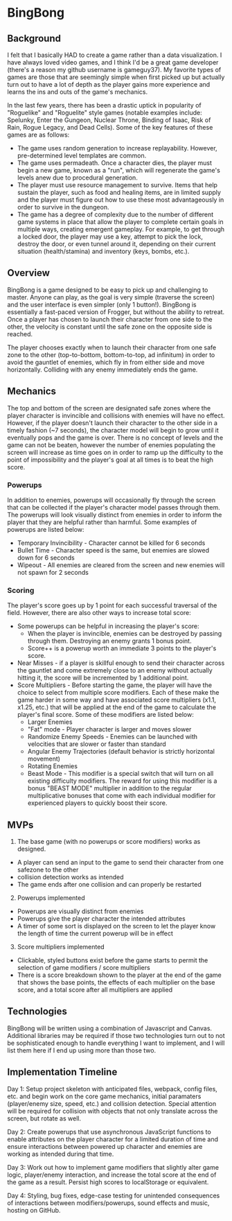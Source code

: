 # BingBong

## Background

I felt that I basically HAD to create a game rather than a data visualization. I have always loved video games, and I think I'd be a great game developer (there's a reason my github username is gameguy37). My favorite types of games are those that are seemingly simple when first picked up but actually turn out to have a lot of depth as the player gains more experience and learns the ins and outs of the game's mechanics.

In the last few years, there has been a drastic uptick in popularity of "Roguelike" and "Roguelite" style games (notable examples include: Spelunky, Enter the Gungeon, Nuclear Throne, Binding of Isaac, Risk of Rain, Rogue Legacy, and Dead Cells). Some of the key features of these games are as follows:

* The game uses random generation to increase replayability. However, pre-determined level templates are common.
* The game uses permadeath. Once a character dies, the player must begin a new game, known as a "run", which will regenerate the game's levels anew due to procedural generation.
* The player must use resource management to survive. Items that help sustain the player, such as food and healing items, are in limited supply and the player must figure out how to use these most advantageously in order to survive in the dungeon.
* The game has a degree of complexity due to the number of different game systems in place that allow the player to complete certain goals in multiple ways, creating emergent gameplay. For example, to get through a locked door, the player may use a key, attempt to pick the lock, destroy the door, or even tunnel around it, depending on their current situation (health/stamina) and inventory (keys, bombs, etc.).

## Overview

BingBong is a game designed to be easy to pick up and challenging to master. Anyone can play, as the goal is very simple (traverse the screen) and the user interface is even simpler (only 1 button!). BingBong is essentially a fast-paced version of Frogger, but without the ability to retreat. Once a player has chosen to launch their character from one side to the other, the velocity is constant until the safe zone on the opposite side is reached.

The player chooses exactly when to launch their character from one safe zone to the other (top-to-bottom, bottom-to-top, ad infinitum) in order to avoid the gauntlet of enemies, which fly in from either side and move horizontally. Colliding with any enemy immediately ends the game.

## Mechanics

The top and bottom of the screen are designated safe zones where the player character is invincible and collisions with enemies will have no effect. However, if the player doesn't launch their character to the other side in a timely fashion (~7 seconds), the character model will begin to grow until it eventually pops and the game is over. There is no concept of levels and the game can not be beaten, however the number of enemies populating the screen will increase as time goes on in order to ramp up the difficulty to the point of impossibility and the player's goal at all times is to beat the high score.

### Powerups

In addition to enemies, powerups will occasionally fly through the screen that can be collected if the player's character model passes through them. The powerups will look visually distinct from enemies in order to inform the player that they are helpful rather than harmful. Some examples of powerups are listed below:

* Temporary Invincibility - Character cannot be killed for 6 seconds
* Bullet Time - Character speed is the same, but enemies are slowed down for 6 seconds
* Wipeout - All enemies are cleared from the screen and new enemies will not spawn for 2 seconds

### Scoring

The player's score goes up by 1 point for each successful traversal of the field. However, there are also other ways to increase total score:
* Some powerups can be helpful in increasing the player's score:
  * When the player is invincible, enemies can be destroyed by passing through them. Destroying an enemy grants 1 bonus point.
  * Score++ is a powerup worth an immediate 3 points to the player's score.
* Near Misses - if a player is skillful enough to send their character across the gauntlet and come extremely close to an enemy without actually hitting it, the score will be incremented by 1 additional point.
* Score Multipliers - Before starting the game, the player will have the choice to select from multiple score modifiers. Each of these make the game harder in some way and have associated score multipliers (x1.1, x1.25, etc.) that will be applied at the end of the game to calculate the player's final score. Some of these modifiers are listed below:
  * Larger Enemies
  * "Fat" mode - Player character is larger and moves slower
  * Randomize Enemy Speeds - Enemies can be launched with velocities that are slower or faster than standard
  * Angular Enemy Trajectories (default behavior is strictly horizontal movement)
  * Rotating Enemies
  * Beast Mode - This modifier is a special switch that will turn on all existing difficulty modifiers. The reward for using this modifier is a bonus "BEAST MODE" multiplier in addition to the regular multiplicative bonuses that come with each individual modifier for experienced players to quickly boost their score.

## MVPs

1. The base game (with no powerups or score modifiers) works as designed. 
  * A player can send an input to the game to send their character from one safezone to the other
  * collision detection works as intended
  * The game ends after one collision and can properly be restarted
2. Powerups implemented
  * Powerups are visually distinct from enemies
  * Powerups give the player character the intended attributes
  * A timer of some sort is displayed on the screen to let the player know the length of time the current powerup will be in effect
3. Score multipliers implemented
  * Clickable, styled buttons exist before the game starts to permit the selection of game modifiers / score multipliers
  * There is a score breakdown shown to the player at the end of the game that shows the base points, the effects of each multiplier on the base score, and a total score after all multipliers are applied

## Technologies

BingBong will be written using a combination of Javascript and Canvas. Additional libraries may be required if those two technologies turn out to not be sophisticated enough to handle everything I want to implement, and I will list them here if I end up using more than those two.

## Implementation Timeline

Day 1: Setup project skeleton with anticipated files, webpack, config files, etc. and begin work on the core game mechanics, initial paramaters (player/enemy size, speed, etc.) and collision detection. Special attention will be required for collision with objects that not only translate across the screen, but rotate as well.

Day 2: Create powerups that use asynchronous JavaScript functions to enable attributes on the player character for a limited duration of time and ensure interactions between powered up character and enemies are working as intended during that time.

Day 3: Work out how to implement game modifiers that slightly alter game logic, player/enemy interaction, and increase the total score at the end of the game as a result. Persist high scores to localStorage or equivalent.

Day 4: Styling, bug fixes, edge-case testing for unintended consequences of interactions between modifiers/powerups, sound effects and music, hosting on GitHub.
